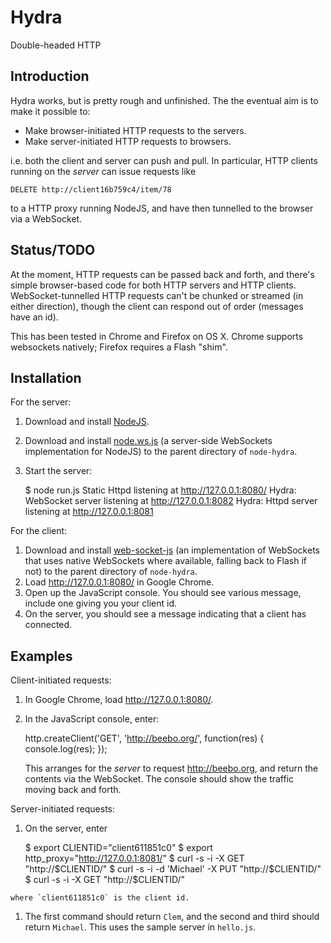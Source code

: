 # Hydra

Double-headed HTTP

## Introduction

Hydra works, but is pretty rough and unfinished.  The the eventual aim is to
make it possible to:

  * Make browser-initiated HTTP requests to the servers.
  * Make server-initiated HTTP requests to browsers.
  
i.e. both the client and server can push and pull.  In particular, HTTP
clients running on the *server* can issue requests like

    DELETE http://client16b759c4/item/78

to a HTTP proxy running NodeJS, and have then tunnelled to the browser via a
WebSocket.

## Status/TODO

At the moment, HTTP requests can be passed back and forth, and there's
simple browser-based code for both HTTP servers and HTTP clients.
WebSocket-tunnelled HTTP requests can't be chunked or streamed (in either
direction), though the client can respond out of order (messages have an
id).

This has been tested in Chrome and Firefox on OS X.  Chrome supports
websockets natively; Firefox requires a Flash "shim".

## Installation

For the server:

  1. Download and install [NodeJS](http://nodejs.org/#download).
  1. Download and install [node.ws.js](http://github.com/ncr/node.ws.js) (a
  server-side WebSockets implementation for NodeJS) to the parent directory
  of `node-hydra`. 
  1. Start the server:

        $ node run.js 
        Static Httpd listening at http://127.0.0.1:8080/
        Hydra: WebSocket server listening at http://127.0.0.1:8082
        Hydra: Httpd server listening at http://127.0.0.1:8081

For the client:

  1. Download and install
  [web-socket-js](http://github.com/gimite/web-socket-js) (an implementation
  of WebSockets that uses native WebSockets where available, falling back to
  Flash if not) to the parent directory of `node-hydra`.
  1. Load <http://127.0.0.1:8080/> in Google Chrome.
  1. Open up the JavaScript console.  You should see various message,
  include one giving you your client id.
  1. On the server, you should see a message indicating that a client has
  connected.
  
## Examples

Client-initiated requests:

  1. In Google Chrome, load <http://127.0.0.1:8080/>.
  2. In the JavaScript console, enter:
  
        http.createClient('GET', 'http://beebo.org/', function(res) {
            console.log(res); 
        });
        
     This arranges for the *server* to request <http://beebo.org>, and
     return the contents via the WebSocket.  The console should show the
     traffic moving back and forth.

Server-initiated requests:

  1. On the server, enter

        $ export CLIENTID="client611851c0"
        $ export http_proxy="http://127.0.0.1:8081/"
        $ curl -s -i -X GET "http://$CLIENTID/"
        $ curl -s -i -d 'Michael' -X PUT "http://$CLIENTID/"
        $ curl -s -i -X GET "http://$CLIENTID/"

    where `client611851c0` is the client id.
  1. The first command should return `Clem`, and the second and third should
  return `Michael`.  This uses the sample server in `hello.js`.
